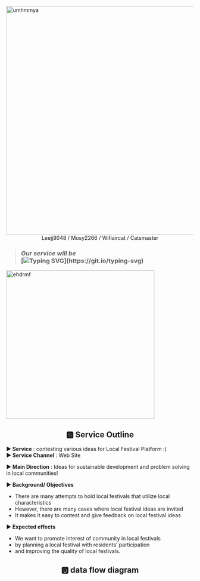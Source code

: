 <img width="613" alt="umhmmya" src="https://github.com/leejj9058/umhmmnya/assets/145311245/222e768b-9a14-494b-8d81-effe9fba4824">
<div align=center> Leejj9048 / Mosy2266 / Wifiaircat / Catsmaster </div>

> ### _Our service will be_ </br> [![Typing SVG](https://readme-typing-svg.demolab.com?font=Shrikhand&pause=6000&color=000000&random=false&width=450&lines=%20"%20+The+smartest+way+to+enjoy+My+Festival%20!+%20")](https://git.io/typing-svg)

  
<img width="398" alt="ehdrmf" src="https://github.com/leejj9058/umhmmnya/assets/145311245/be320270-ff0f-4832-8d0e-a139efb30dfe">

## <div align=center> 🆂 Service Outline </div>
**► Service** : contesting various ideas for Local Festival Platform :) </br>
**► Service Channel** : Web Site </br>

**► Main Direction**
: Ideas for sustainable development and problem solving in local communities! </br>

**► Background/ Objectives**
 - There are many attempts to hold local festivals that utilize local characteristics
 - However, there are many cases where local festival ideas are invited
 - It makes it easy to contest and give feedback on local festival ideas </br>

**► Expected effects**
 - We want to promote interest of community in local festivals
 - by planning a local festival with residents’ participation
 - and improving the quality of local festivals.


## <div align=center> 🅳 data flow diagram </div>

